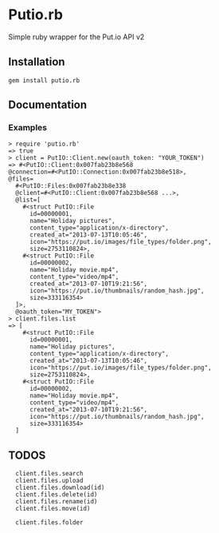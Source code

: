 # Putio.rb

Simple ruby wrapper for the Put.io API v2

## Installation

    gem install putio.rb

## Documentation

### Examples

    > require 'putio.rb'
    => true
    > client = PutIO::Client.new(oauth_token: "YOUR_TOKEN")
    => #<PutIO::Client:0x007fab23b8e568
    @connection=#<PutIO::Connection:0x007fab23b8e518>,
    @files=
      #<PutIO::Files:0x007fab23b8e338
      @client=#<PutIO::Client:0x007fab23b8e568 ...>,
      @list=[
        #<struct PutIO::File
          id=00000001,
          name="Holiday pictures",
          content_type="application/x-directory",
          created_at="2013-07-13T10:05:46",
          icon="https://put.io/images/file_types/folder.png",
          size=2753110824>,
        #<struct PutIO::File
          id=00000002,
          name="Holiday movie.mp4",
          content_type="video/mp4",
          created_at="2013-07-10T19:21:56",
          icon="https://put.io/thumbnails/random_hash.jpg",
          size=333116354>
      ]>,
      @oauth_token="MY_TOKEN">
    > client.files.list
    => [
        #<struct PutIO::File
          id=00000001,
          name="Holiday pictures",
          content_type="application/x-directory",
          created_at="2013-07-13T10:05:46",
          icon="https://put.io/images/file_types/folder.png",
          size=2753110824>,
        #<struct PutIO::File
          id=00000002,
          name="Holiday movie.mp4",
          content_type="video/mp4",
          created_at="2013-07-10T19:21:56",
          icon="https://put.io/thumbnails/random_hash.jpg",
          size=333116354>
      ]

## TODOS

```
  client.files.search
  client.files.upload
  client.files.download(id)
  client.files.delete(id)
  client.files.rename(id)
  client.files.move(id)

  client.files.folder
```
